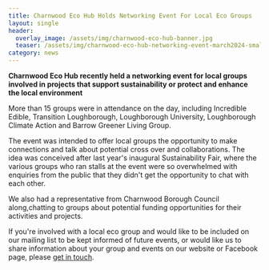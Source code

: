 ```yaml
---
title: Charnwood Eco Hub Holds Networking Event For Local Eco Groups
layout: single
header:
  overlay_image: /assets/img/charnwood-eco-hub-banner.jpg
  teaser: /assets/img/charnwood-eco-hub-networking-event-march2024-small.jpg
category: news
---
```


**Charnwood Eco Hub recently held a networking event for local groups involved in projects that support sustainability or protect and enhance the local environment**

More than 15 groups were in attendance on the day, including  Incredible Edible, Transition Loughborough, Loughborough University, Loughborough Climate Action and Barrow Greener Living Group.

The event was intended to offer local groups the opportunity to make connections and talk about potential cross over and collaborations. The idea was conceived after last year's inaugural Sustainability Fair, where the various groups who ran stalls at the event were so overwhelmed with enquiries from the public that they didn't get the opportunity to chat with each other.

We also had a representative from Charnwood Borough Council along,chatting to groups about potential funding opportunities for their activities and projects.

If you're involved with a local eco group and would like to be included on our mailing list to be kept informed of future events, or would like us to share information about your group and events on our website or Facebook page, please [get in touch](/contact).

